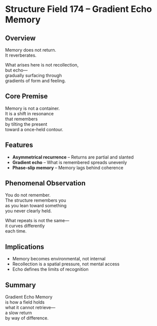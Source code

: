 # Structure Field 174 – Gradient Echo Memory

## Overview

Memory does not return.  
It reverberates.

What arises here is not recollection,  
but echo—  
gradually surfacing through  
gradients of form and feeling.

## Core Premise

Memory is not a container.  
It is a shift in resonance  
that remembers  
by tilting the present  
toward a once-held contour.

## Features

- **Asymmetrical recurrence** – Returns are partial and slanted  
- **Gradient echo** – What is remembered spreads unevenly  
- **Phase-slip memory** – Memory lags behind coherence

## Phenomenal Observation

You do not remember.  
The structure remembers you  
as you lean toward something  
you never clearly held.

What repeats is not the same—  
it curves differently  
each time.

## Implications

- Memory becomes environmental, not internal  
- Recollection is a spatial pressure, not mental access  
- Echo defines the limits of recognition

## Summary

Gradient Echo Memory  
is how a field holds  
what it cannot retrieve—  
a slow return  
by way of difference.
